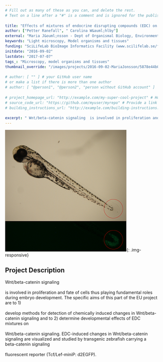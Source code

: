 ```yaml
---
# Fill out as many of these as you can, and delete the rest.
# Text on a line after a "#" is a comment and is ignored for the published page.

title: "Effects of mixtures of endocrine disrupting compounds (EDC) on Wnt/beta-catenin signaling in developing zebrafish "
author: ["Petter Ranefall", " Carolina W&auml;hlby"]
external: "Maria J&ouml;nsson - Dept of Organismal Biology, Environmental Toxicology, Uppsala University."
keywords: "Light microscopy, Model organisms and tissues"
funding: "SciLifeLab BioImage Informatics Facility (www.scilifelab.se/facilities/bioimage-informatics)"
initdate: "2016-09-02"
lastdate: "2017-07-07"
tags_: "Microscopy, model organisms and tissues"
thumbnail_override: "/images/projects/2016-09-02-MariaJonsson/5878e44b0bcf6.png"

# author: [ "" ] # your GitHub user name
# or make a list if there is more than one author
# author: [ "@person1", "@person2", "person without GitHub account" ]

# project_homepage_url: "http://example.com/my-super-cool-project" # Homepage for this project
# source_code_url: "https://github.com/myuser/myrepo" # Provide a link to your code
# building_instructions_url: "http://example.com/building-instructions.pdf" # how to build the model out of LEGO (*not* how to build the source code)

excerpt: " Wnt/beta-catenin signaling  is involved in proliferation and fate of cells thus playing fundamental roles during embryo development. The specific aims of this part of the EU project are to 1)  develo..."
---
```


![Effects of mixtures of endocrine disrupting compounds (EDC) on Wnt/beta-catenin signaling in developing zebrafish ](/images/projects/2016-09-02-MariaJonsson/5878e44b0bcf6.png){: .img-responsive}
## Project Description
 Wnt/beta-catenin signaling <br/><br/>is involved in proliferation and fate of cells thus playing fundamental roles during embryo development. The specific aims of this part of the EU project are to 1) <br/><br/>develop methods for detection of chemically induced changes in Wnt/beta-catenin signaling and to 2) determine developmental effects of EDC mixtures on <br/><br/>Wnt/beta-catenin signaling. EDC-induced changes in Wnt/beta-catenin signaling are visualized and studied by transgenic zebrafish carrying a beta-catenin signaling <br/><br/>fluorescent reporter (Tcf/Lef-miniP: d2EGFP). 
